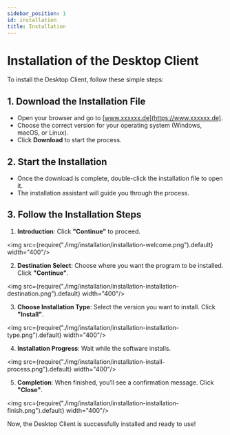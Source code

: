 ```yaml
---
sidebar_position: 1
id: installation
title: Installation
---
```


# Installation of the Desktop Client

To install the Desktop Client, follow these simple steps:

## 1. Download the Installation File
- Open your browser and go to [www.xxxxxx.de](https://www.xxxxxx.de).
- Choose the correct version for your operating system (Windows, macOS, or Linux).
- Click **Download** to start the process.

## 2. Start the Installation
- Once the download is complete, double-click the installation file to open it.
- The installation assistant will guide you through the process.

## 3. Follow the Installation Steps
1. **Introduction**: Click **"Continue"** to proceed.

<img src={require("./img/installation/installation-welcome.png").default}  width="400"/>

2. **Destination Select**: Choose where you want the program to be installed. Click **"Continue"**.

<img src={require("./img/installation/installation-installation-destination.png").default}  width="400"/>

3. **Choose Installation Type**: Select the version you want to install. Click **"Install"**.

<img src={require("./img/installation/installation-installation-type.png").default}  width="400"/>

4. **Installation Progress**: Wait while the software installs.

<img src={require("./img/installation/installation-install-process.png").default}  width="400"/>

5. **Completion**: When finished, you’ll see a confirmation message. Click **"Close"**.

<img src={require("./img/installation/installation-installation-finish.png").default}  width="400"/>

Now, the Desktop Client is successfully installed and ready to use! 


